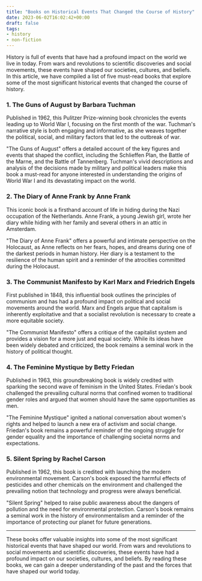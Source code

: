 ```yaml
---
title: "Books on Historical Events That Changed the Course of History"
date: 2023-06-02T16:02:42+00:00
draft: false
tags:
- history
- non-fiction
---
```


History is full of events that have had a profound impact on the world we live in today. From wars and revolutions to scientific discoveries and social movements, these events have shaped our societies, cultures, and beliefs. In this article, we have compiled a list of five must-read books that explore some of the most significant historical events that changed the course of history.

### 1. The Guns of August by Barbara Tuchman

Published in 1962, this Pulitzer Prize-winning book chronicles the events leading up to World War I, focusing on the first month of the war. Tuchman's narrative style is both engaging and informative, as she weaves together the political, social, and military factors that led to the outbreak of war.

"The Guns of August" offers a detailed account of the key figures and events that shaped the conflict, including the Schlieffen Plan, the Battle of the Marne, and the Battle of Tannenberg. Tuchman's vivid descriptions and analysis of the decisions made by military and political leaders make this book a must-read for anyone interested in understanding the origins of World War I and its devastating impact on the world.

### 2. The Diary of Anne Frank by Anne Frank

This iconic book is a firsthand account of life in hiding during the Nazi occupation of the Netherlands. Anne Frank, a young Jewish girl, wrote her diary while hiding with her family and several others in an attic in Amsterdam.

"The Diary of Anne Frank" offers a powerful and intimate perspective on the Holocaust, as Anne reflects on her fears, hopes, and dreams during one of the darkest periods in human history. Her diary is a testament to the resilience of the human spirit and a reminder of the atrocities committed during the Holocaust.

### 3. The Communist Manifesto by Karl Marx and Friedrich Engels

First published in 1848, this influential book outlines the principles of communism and has had a profound impact on political and social movements around the world. Marx and Engels argue that capitalism is inherently exploitative and that a socialist revolution is necessary to create a more equitable society.

"The Communist Manifesto" offers a critique of the capitalist system and provides a vision for a more just and equal society. While its ideas have been widely debated and criticized, the book remains a seminal work in the history of political thought.

### 4. The Feminine Mystique by Betty Friedan

Published in 1963, this groundbreaking book is widely credited with sparking the second wave of feminism in the United States. Friedan's book challenged the prevailing cultural norms that confined women to traditional gender roles and argued that women should have the same opportunities as men.

"The Feminine Mystique" ignited a national conversation about women's rights and helped to launch a new era of activism and social change. Friedan's book remains a powerful reminder of the ongoing struggle for gender equality and the importance of challenging societal norms and expectations.

### 5. Silent Spring by Rachel Carson

Published in 1962, this book is credited with launching the modern environmental movement. Carson's book exposed the harmful effects of pesticides and other chemicals on the environment and challenged the prevailing notion that technology and progress were always beneficial.

"Silent Spring" helped to raise public awareness about the dangers of pollution and the need for environmental protection. Carson's book remains a seminal work in the history of environmentalism and a reminder of the importance of protecting our planet for future generations.

---

These books offer valuable insights into some of the most significant historical events that have shaped our world. From wars and revolutions to social movements and scientific discoveries, these events have had a profound impact on our societies, cultures, and beliefs. By reading these books, we can gain a deeper understanding of the past and the forces that have shaped our world today.